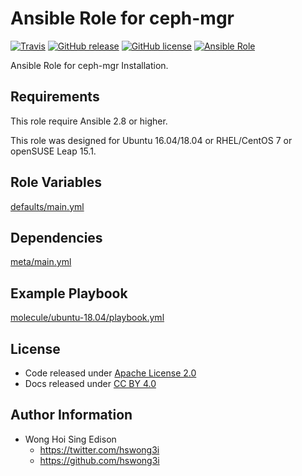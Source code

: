 # Ansible Role for ceph-mgr

[![Travis](https://img.shields.io/travis/alvistack/ansible-role-ceph-mgr.svg)](https://travis-ci.org/alvistack/ansible-role-ceph-mgr)
[![GitHub release](https://img.shields.io/github/release/alvistack/ansible-role-ceph-mgr.svg)](https://github.com/alvistack/ansible-role-ceph-mgr)
[![GitHub license](https://img.shields.io/github/license/alvistack/ansible-role-ceph-mgr.svg)](https://github.com/alvistack/ansible-role-ceph-mgr/blob/master/LICENSE)
[![Ansible Role](https://img.shields.io/badge/galaxy-alvistack.ceph_mgr-blue.svg)](https://galaxy.ansible.com/alvistack/ceph_mgr)

Ansible Role for ceph-mgr Installation.

## Requirements

This role require Ansible 2.8 or higher.

This role was designed for Ubuntu 16.04/18.04 or RHEL/CentOS 7 or openSUSE Leap 15.1.

## Role Variables

[defaults/main.yml](defaults/main.yml)

## Dependencies

[meta/main.yml](meta/main.yml)

## Example Playbook

[molecule/ubuntu-18.04/playbook.yml](molecule/ubuntu-18.04/playbook.yml)

## License

  - Code released under [Apache License 2.0](LICENSE)
  - Docs released under [CC BY 4.0](http://creativemons.org/licenses/by/4.0/)

## Author Information

  - Wong Hoi Sing Edison
      - <https://twitter.com/hswong3i>
      - <https://github.com/hswong3i>

